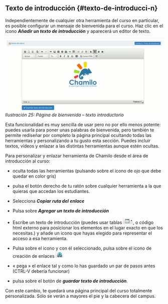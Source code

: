 ## Texto de introducción {#texto-de-introducci-n}

Independientemente de cualquier otra herramienta del curso en particular, es posible configurar un mensaje de bienvenida para el curso. Haz clic en el icono _**Añadir un texto de introducción**_ y aparecerá un editor de texto.

![](../assets/images28.png)*Ilustración 25: Página de bienvenida – texto introductorio*

Esta funcionalidad es muy sencilla de usar pero no por ello menos potente: puedes usarla para poner unas palabras de bienvenida, pero también te permite rediseñar por completo la página principal ocultando todas las herramientas y personalizando a tu gusto esta sección. Puedes incluir textos, vídeos y enlazar a las distintas herramientas aunque estén ocultas.

Para personalizar y enlazar herramienta de Chamilo desde el área de introducción al curso:

*   oculta todas las herramientas (pulsando sobre el icono de ojo que debe quedar en color gris)

*   pulsa el botón derecho de tu ratón sobre cualquier herramienta a la que quieras que accedan los estudiantes.

*   Selecciona _**Copiar ruta del**_ _**enlace**_

*   Pulsa sobre _**Agregar un texto de introducción**_

*   Escribe un texto de introducción (puedes usar tablas ![](../assets/graphics81.png), o código html externo para posicionar los elementos en el lugar exacto en que los necesitas.) y añade un icono que hayas elegido para representar el acceso a esa herramienta.

*   Pulsa sobre el icono y con él seleccionado, pulsa sobre el icono de creación de enlaces ![](../assets/graphics82.png)

*   « pega » el enlace tal y como lo has guardado un par de pasos antes (CTRL-V debería funcionar)

*   pulsa sobre el botón de _**guardar texto de introducción**._

Con este cambio, te quedará una página principal del curso totalmente personalizada. Sólo se verán a mayores el pie y la cabecera del campus.